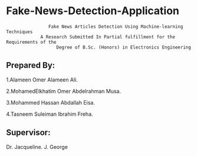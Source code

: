 # Fake-News-Detection-Application

```
                Fake News Articles Detection Using Machine-learning Techniques
             A Research Submitted In Partial fulfillment for the Requirements of the
                   Degree of B.Sc. (Honors) in Electronics Engineering
```
## Prepared By:            
1.Alameen Omer Alameen Ali.

2.MohamedElkhatim Omer Abdelrahman Musa.

3.Mohammed Hassan Abdallah Eisa.

4.Tasneem Suleiman Ibrahim Freha.



## Supervisor:
 Dr. Jacqueline. J. George
